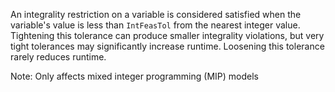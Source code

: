 An integrality restriction on a variable is considered satisfied when the variable's value is less than `IntFeasTol`
from the nearest integer value. Tightening this tolerance can produce smaller integrality violations, but very tight
tolerances may significantly increase runtime. Loosening this tolerance rarely reduces runtime.

Note: Only affects mixed integer programming (MIP) models
